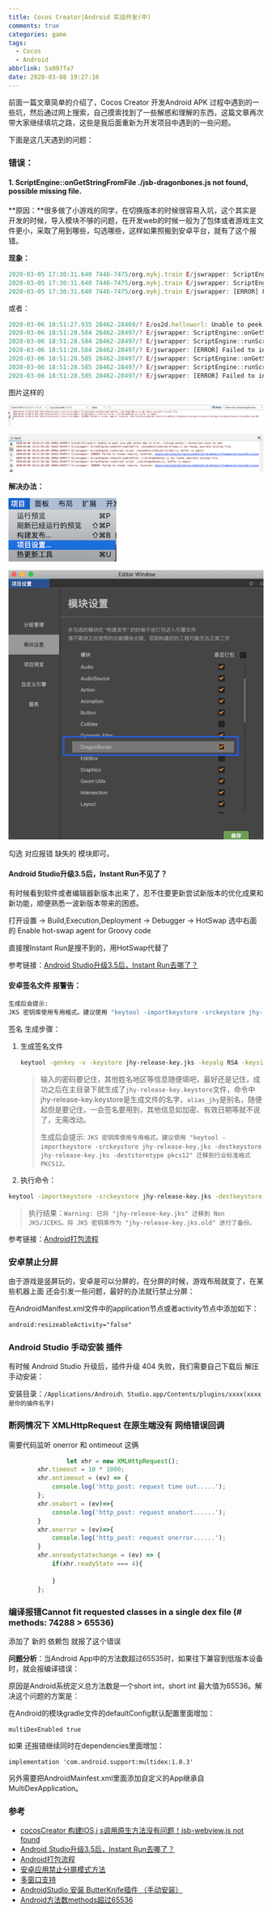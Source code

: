 ```yaml
---
title: Cocos Creator|Android 实战开发(中)
comments: true
categories: game
tags:
  - Cocos
  - Android
abbrlink: 5a097fa7
date: 2020-03-08 19:27:16
---
```


前面一篇文章简单的介绍了，Cocos Creator 开发Android APK 过程中遇到的一些坑，然后通过网上搜索，自己摸索找到了一些解惑和理解的东西，这篇文章再次带大家继续填坑之路，这些是我后面重新为开发项目中遇到的一些问题。
<!--more-->

下面是这几天遇到的问题：

### 错误：

#### 1. ScriptEngine::onGetStringFromFile ./jsb-dragonbones.js not found, possible missing file.

**原因：**很多做了小游戏的同学，在切换版本的时候很容易入坑，这个其实是开发的时候，导入模块不够的问题，在开发web的时候一般为了包体或者游戏主文件更小，采取了用到哪些，勾选哪些，这样如果照搬到安卓平台，就有了这个报错。

**现象：**

```javascript
2020-03-05 17:30:31.640 7446-7475/org.mykj.train E/jswrapper: ScriptEngine::onGetStringFromFile ./jsb-dragonbones.js not found, possible missing file.
2020-03-05 17:30:31.640 7446-7475/org.mykj.train E/jswrapper: ScriptEngine::runScript script ./jsb-dragonbones.js, buffer is empty!
2020-03-05 17:30:31.640 7446-7475/org.mykj.train E/jswrapper: [ERROR] Failed to invoke require, location: /Users/smile/my/build/train/tt/jsb-default/frameworks/cocos2d-x/cocos/scripting/js-bindings/manual/jsb_global.cpp:292

```

或者：

```javascript
2020-03-06 18:51:27.935 28462-28469/? E/os2d.helloworl: Unable to peek into adb socket due to error. Closing socket.: Connection reset by peer
2020-03-06 18:51:28.584 28462-28497/? E/jswrapper: ScriptEngine::onGetStringFromFile ./assemblers/motion-streak.js not found, possible missing file.
2020-03-06 18:51:28.584 28462-28497/? E/jswrapper: ScriptEngine::runScript script ./assemblers/motion-streak.js, buffer is empty!
2020-03-06 18:51:28.584 28462-28497/? E/jswrapper: [ERROR] Failed to invoke require, location: /Users/smile/my/build/ysx/android/jsb-default/frameworks/cocos2d-x/cocos/scripting/js-bindings/manual/jsb_global.cpp:292
2020-03-06 18:51:28.585 28462-28497/? E/jswrapper: ScriptEngine::onGetStringFromFile ./jsb-dragonbones.js not found, possible missing file.
2020-03-06 18:51:28.585 28462-28497/? E/jswrapper: ScriptEngine::runScript script ./jsb-dragonbones.js, buffer is empty!
2020-03-06 18:51:28.585 28462-28497/? E/jswrapper: [ERROR] Failed to invoke require, location: /Users/smile/my/build/ysx/android/jsb-default/frameworks/cocos2d-x/cocos/scripting/js-bindings/manual/jsb_global.cpp:292

```

图片这样的

![image-20200305173448471](Cocos-Creator-Android-实战开发-中/image-20200305173448471.png)



![image-20200306185203146](Cocos-Creator-Android-实战开发-中/image-20200306185203146.png)

**解决办法：**

![image-20200308194344289](Cocos-Creator-Android-实战开发-中/image-20200308194344289.png)

![image-20200308194421994](Cocos-Creator-Android-实战开发-中/image-20200308194421994.png)

勾选 对应报错 缺失的 模块即可。

#### Android Studio升级3.5后，Instant Run不见了？

有时候看到软件或者编辑器新版本出来了，忍不住要更新尝试新版本的优化成果和新功能，顺便熟悉一波新版本带来的困惑。

打开设置 -> Build,Execution,Deployment -> Debugger -> HotSwap 选中右面的 Enable hot-swap agent for Groovy code

直接搜Instant Run是搜不到的，用HotSwap代替了

参考链接：[Android Studio升级3.5后，Instant Run去哪了？](https://www.jianshu.com/p/bf1c1c594cfa)

#### 安卓签名文件 报警告：

```bash
生成后会提示:
JKS 密钥库使用专用格式。建议使用 "keytool -importkeystore -srckeystore jhy-release-key.jks -destkeystore jhy-release-key.jks -deststoretype pkcs12" 迁移到行业标准格式 PKCS12。
```

签名 生成步骤：

1. 生成签名文件

   ```bash
   keytool -genkey -v -keystore jhy-release-key.jks -keyalg RSA -keysize 2048 -validity 10000 -alias alias_jhy
   ```

   > 输入的密码要记住，其他姓名地区等信息随便填吧，最好还是记住，成功之后在主目录下就生成了`jhy-release-key.keystore`文件，命令中jhy-release-key.keystore是生成文件的名字，`alias_jhy`是别名，随便起但是要记住，一会签名要用到，其他信息如加密、有效日期等就不说了，无需改动。
   >
   > 生成后会提示:
   >  `JKS 密钥库使用专用格式。建议使用 "keytool -importkeystore -srckeystore jhy-release-key.jks -destkeystore jhy-release-key.jks -deststoretype pkcs12" 迁移到行业标准格式 PKCS12。`

2.  执行命令：

   ```bash
   keytool -importkeystore -srckeystore jhy-release-key.jks -destkeystore jhy-release-key.jks -deststoretype pkcs12
   ```

   > 执行结果：`Warning: 已将 "jhy-release-key.jks" 迁移到 Non JKS/JCEKS。将 JKS 密钥库作为 "jhy-release-key.jks.old" 进行了备份。`

   参考链接：[Android打包流程](https://www.jianshu.com/p/7d2def9b93a8)

### 安卓禁止分屏

由于游戏是竖屏玩的，安卓是可以分屏的，在分屏的时候，游戏布局就变了，在某些机器上面 还会引发一些问题，最好的办法就行禁止分屏：

在AndroidManifest.xml文件中的application节点或者activity节点中添加如下：

```xml
android:resizeableActivity="false"
```

### Android Studio 手动安装 插件

有时候 Android Studio 升级后，插件升级 404 失败，我们需要自己下载后 解压手动安装：

安装目录：`/Applications/Android\ Studio.app/Contents/plugins/xxxx(xxxx是你的插件名字)`

### 断网情况下 XMLHttpRequest 在原生端没有 网络错误回调

需要代码监听 onerror 和 ontimeout 这俩

```javascript
				let xhr = new XMLHttpRequest();
        xhr.timeout = 10 * 1000;
        xhr.ontimeout = (ev) => {
            console.log('http_post: request time out.....');
        };
        xhr.onabort = (ev)=>{
            console.log('http_post: request onabort......');
        }
        xhr.onerror = (ev)=>{
            console.log('http_post: request onerror......');
        }
        xhr.onreadystatechange = (ev) => {
            if(xhr.readyState === 4){

            }
        };
```

### 编译报错Cannot fit requested classes in a single dex file (# methods: 74288 > 65536)

添加了 新的 依赖包 就报了这个错误

**问题分析**：当Android App中的方法数超过65535时，如果往下兼容到低版本设备时，就会报编译错误：

原因是Android系统定义总方法数是一个short int，short int 最大值为65536。解决这个问题的方案是：

在Android的模块gradle文件的defaultConfig默认配置里面增加：

```
multiDexEnabled true
```

如果 还报错继续同时在dependencies里面增加：

```
implementation 'com.android.support:multidex:1.0.3'
```

另外需要把AndroidMainfest.xml里面添加自定义的App继承自MultiDexApplication。

### 参考

- [cocosCreator 构建IOS,j s调用原生方法没有问题！jsb-webview.js not found](https://forum.cocos.org/t/cocoscreator-ios-j-s-jsb-webview-js-not-found/83662)
- [Android Studio升级3.5后，Instant Run去哪了？](https://www.jianshu.com/p/bf1c1c594cfa)
- [Android打包流程](https://www.jianshu.com/p/7d2def9b93a8)
- [安卓应用禁止分屏模式方法](https://blog.csdn.net/xiangzaixiansheng/article/details/83007411)
- [多窗口支持](https://developer.android.com/guide/topics/ui/multi-window?hl=zh-cn)
- [AndroidStudio 安装 ButterKnife插件 （手动安装）](https://blog.csdn.net/shanshan_1117/article/details/80333715)
- [Android方法数methods超过65536](https://blog.csdn.net/zhangphil/article/details/803063)

